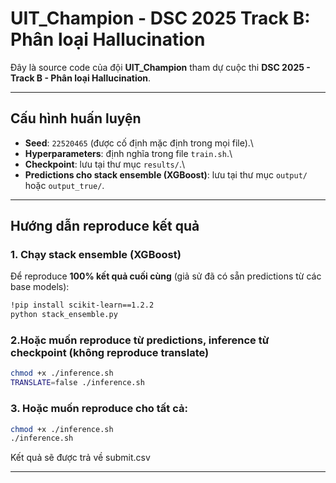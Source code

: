 # UIT_Champion - DSC 2025 Track B: Phân loại Hallucination

Đây là source code của đội **UIT_Champion** tham dự cuộc thi **DSC
2025 - Track B - Phân loại Hallucination**.

------------------------------------------------------------------------

## Cấu hình huấn luyện

-   **Seed**: `22520465` (được cố định mặc định trong mọi file).\
-   **Hyperparameters**: định nghĩa trong file `train.sh`.\
-   **Checkpoint**: lưu tại thư mục `results/`.\
-   **Predictions cho stack ensemble (XGBoost)**: lưu tại thư mục
    `output/` hoặc `output_true/`.

------------------------------------------------------------------------

## Hướng dẫn reproduce kết quả

### 1. Chạy stack ensemble (XGBoost)

Để reproduce **100% kết quả cuối cùng** (giả sử đã có sẵn predictions từ các base models):

``` bash
!pip install scikit-learn==1.2.2
python stack_ensemble.py
```



### 2.Hoặc muốn reproduce từ predictions, inference **từ checkpoint (không reproduce translate)** 

``` bash
chmod +x ./inference.sh
TRANSLATE=false ./inference.sh
```

### 3. Hoặc muốn reproduce cho tất cả:

``` bash
chmod +x ./inference.sh
./inference.sh
```

Kết quả sẽ được trả về submit.csv

------------------------------------------------------------------------
